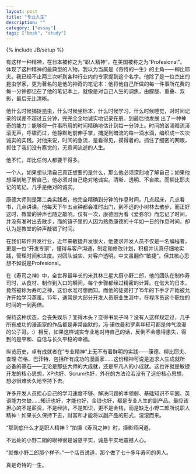 ```yaml
---
layout: post
title: "专业人生"
description: ""
category: ["essay"]
tags: ["book", "study"]
---
```

{% include JB/setup %}

有这样一种精神，在日本被称之为“职人精神”，在美国被称之为“Profesional”。体现了这种精神的最典型的人物，我以为当属是《奇特的一生》的主角——柳比耶夫。我已经不止两三次听到各种行业内的专家提到这个名字。他除了是一位杰出的昆虫学家，更为著名的是他的神奇的笔记本：他将他自己所做的每一件事所花费的每一分钟都记在了他的笔记本上，就像是对自己人生的调焦，由朦胧、重叠、双影，最后无比清晰。

他什么时候捕捉昆虫，什么时候坐标本，什么时候学习，什么时候睡觉，对时间记录的误差不超过五分钟，完完全全地诚实地记录在册。到最后他发展 出了一种神奇的能力：能够将一件事所用的时间精确地估计到每一分钟上。时间的汹涌暗流滚滚无声，呼啸而过，他静默地前伸手掌，捕捉到暗流的每一滴水滴，编织成一次次诚实的实践。对他来说，时间的急流，是看得见，摸得着的。抓住了细密的网眼，抓住了我们没有察觉的，无意间流逝的人生。

他不忙，却比任何人都要干得多。

一个人，如果想认清自己真正想要的是什么，那么他必须深刻地了解自己；如果他想深刻地了解自己，他必须对自己绝对地诚实。清晰、透明、不自欺。而柳比耶夫记的笔记，几乎是绝对的诚实。

康德大师则是第二类实践者，他完全精确到分钟的作息时间，几点起床，几点看书，几点讲课。他每天下午五点钟都会准时出门，到不远的小树林去散步，而正好这时，教堂的钟声也随之敲响。仅有一次，康德因为看《爱弥尔》而忘记了时间，并没有准时出去散步，而的镇子里的人因为熟悉康德的十年如一日的作息时间，却认为是教堂的钟声敲错了时间。

在我们软件开发行业，近年来敏捷开发很火，他要求开发人员不仅是一名编程者，更是一位“开发专家”，懂得与客户沟通，制定和修改计划，积极并认真仔细地实践，管理时间和进度。对团队诚实、对客户透明。中文虽翻作“敏捷”，但其核心思想不如说是Profesional。

在《寿司之神》中，全世界最年长的米其林三星大厨小野二郎，他的团队在制作寿司时，从食材、制作到入口的瞬间，每个步骤都经过精密的计算。在偌大的日本，竟然被称为寿司之神，这份水准可想而知。而他的徒弟打了15年的下手才开始被允许开始学习蒸蛋。15年，通常是大部分开发人员职业生涯中，在程序员这个职位的时间的一到两倍。

保持这种状态，会丧失娱乐？变得木头？变得书呆子吗？没有人这样规定过，几乎所有成功的漫画家的作品都是非常幽默的，冯·诺依曼和罗素年轻可都是帅气浪漫的公子哥。:）相反，如果这样诚实专业地对待自己的话，反倒不会患得患失，得到的是平和、自信与长久平稳的幸福。

纵览历史，卓有成就者在”专业精神”上无不有着鲜明的实践——康德、柳比耶夫、查理·芒格、巴菲特、包括所有成功的漫画家……这份精神可说是追求人生成就所必备的基石——无论是那些大师的大成就，还是平凡人的小成就。这也许就是敏捷开发的核心思想，XP也好、Scrum也好，外在的方法论若没有了这份核心思想，想必很难长久地坚持下去。

许多开发人员担心自己的学习速度不够、解决问题的本领弱、基础知识不牢固、英语能力欠缺……知识也好，才能也好，金钱也好，都是专业人生的副产品。最应该担心的不是薪资，不是经验，不是知识，更不是金钱，而是缺乏小野二郎所说职人精神！如果长久保持下去，财富和才能将以副产品的形式，滚滚而来。

“那到底什么才是职人精神？”拍摄《寿司之神》时，摄影师问道。

不远处的小野二朗的眼神很是诚恳平实，诚恳平实地震撼人心。

“就像小野二郎那个样子。”一个店员说道，那个做了七十多年寿司的男人。

真是奇特的一生。
